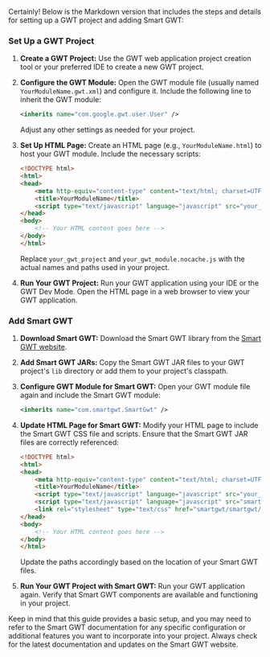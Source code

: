 Certainly! Below is the Markdown version that includes the steps and details for setting up a GWT project and adding Smart GWT:

### Set Up a GWT Project

1. **Create a GWT Project:**
   Use the GWT web application project creation tool or your preferred IDE to create a new GWT project.

2. **Configure the GWT Module:**
   Open the GWT module file (usually named `YourModuleName.gwt.xml`) and configure it. Include the following line to inherit the GWT module:
   
   ```xml
   <inherits name="com.google.gwt.user.User" />
   ```

   Adjust any other settings as needed for your project.

3. **Set Up HTML Page:**
   Create an HTML page (e.g., `YourModuleName.html`) to host your GWT module. Include the necessary scripts:

   ```html
   <!DOCTYPE html>
   <html>
   <head>
       <meta http-equiv="content-type" content="text/html; charset=UTF-8">
       <title>YourModuleName</title>
       <script type="text/javascript" language="javascript" src="your_gwt_project/your_gwt_module.nocache.js"></script>
   </head>
   <body>
       <!-- Your HTML content goes here -->
   </body>
   </html>
   ```

   Replace `your_gwt_project` and `your_gwt_module.nocache.js` with the actual names and paths used in your project.

4. **Run Your GWT Project:**
   Run your GWT application using your IDE or the GWT Dev Mode. Open the HTML page in a web browser to view your GWT application.

### Add Smart GWT

1. **Download Smart GWT:**
   Download the Smart GWT library from the [Smart GWT website](https://www.smartclient.com/smartgwt/).

2. **Add Smart GWT JARs:**
   Copy the Smart GWT JAR files to your GWT project's `lib` directory or add them to your project's classpath.

3. **Configure GWT Module for Smart GWT:**
   Open your GWT module file again and include the Smart GWT module:

   ```xml
   <inherits name="com.smartgwt.SmartGwt" />
   ```

4. **Update HTML Page for Smart GWT:**
   Modify your HTML page to include the Smart GWT CSS file and scripts. Ensure that the Smart GWT JAR files are correctly referenced:

   ```html
   <!DOCTYPE html>
   <html>
   <head>
       <meta http-equiv="content-type" content="text/html; charset=UTF-8">
       <title>YourModuleName</title>
       <script type="text/javascript" language="javascript" src="your_gwt_project/your_gwt_module.nocache.js"></script>
       <script type="text/javascript" language="javascript" src="smartgwt/SmartGwt.js"></script>
       <link rel="stylesheet" type="text/css" href="smartgwt/smartgwt/smartgwt.css">
   </head>
   <body>
       <!-- Your HTML content goes here -->
   </body>
   </html>
   ```

   Update the paths accordingly based on the location of your Smart GWT files.

5. **Run Your GWT Project with Smart GWT:**
   Run your GWT application again. Verify that Smart GWT components are available and functioning in your project.

Keep in mind that this guide provides a basic setup, and you may need to refer to the Smart GWT documentation for any specific configuration or additional features you want to incorporate into your project. Always check for the latest documentation and updates on the Smart GWT website.